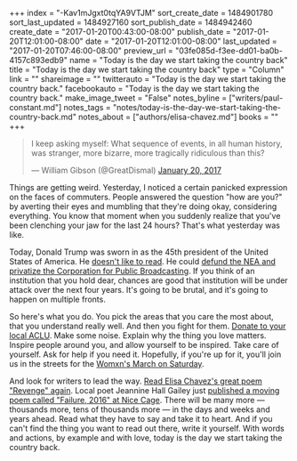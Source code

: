 +++
index = "-Kav1mJgxt0tqYA9VTJM"
sort_create_date = 1484901780
sort_last_updated = 1484927160
sort_publish_date = 1484942460
create_date = "2017-01-20T00:43:00-08:00"
publish_date = "2017-01-20T12:01:00-08:00"
date = "2017-01-20T12:01:00-08:00"
last_updated = "2017-01-20T07:46:00-08:00"
preview_url = "03fe085d-f3ee-dd01-ba0b-4157c893edb9"
name = "Today is the day we start taking the country back"
title = "Today is the day we start taking the country back"
type = "Column"
link = ""
shareimage = ""
twitterauto = "Today is the day we start taking the country back."
facebookauto = "Today is the day we start taking the country back."
make_image_tweet = "False"
notes_byline = ["writers/paul-constant.md"]
notes_tags = "notes/today-is-the-day-we-start-taking-the-country-back.md"
notes_about = ["authors/elisa-chavez.md"]
books = ""
+++
<blockquote class="twitter-tweet" data-lang="en"><p lang="en" dir="ltr">I keep asking myself: What sequence of events, in all human history, was stranger, more bizarre, more tragically ridiculous than this?</p>&mdash; William Gibson (@GreatDismal) <a href="https://twitter.com/GreatDismal/status/822273938428305408">January 20, 2017</a></blockquote>

Things are getting weird. Yesterday, I noticed a certain panicked expression on the faces of commuters. People answered the question "how are you?" by averting their eyes and mumbling that they're doing okay, considering everything. You know that moment when you suddenly realize that you've been clenching your jaw for the last 24 hours? That's what yesterday was like.

Today, Donald Trump was sworn in as the 45th president of the United States of America. He [doesn't like to read](http://www.seattlereviewofbooks.com/notes/2017/01/18/i-like-reading-books/). He could [defund the NEA and privatize the Corporation for Public Broadcasting](http://deadline.com/2017/01/trump-plan-privatize-public-broadcasting-kill-national-endowments-for-the-arts-and-humanities-report-1201889748/). If you think of an institution that you hold dear, chances are good that institution will be under attack over the next four years. It's going to be brutal, and it's going to happen on multiple fronts.

So here's what you do. You pick the areas that you care the most about, that you understand really well. And then you fight for them. [Donate to your local ACLU](http://aclu-wa.org/). Make some noise. Explain why the thing you love matters. Inspire people around you, and allow yourself to be inspired. Take care of yourself. Ask for help if you need it. Hopefully, if you're up for it, you'll join us in the streets for the [Womxn's March on Saturday](https://womxnsmarchseattle.wordpress.com/). 

And look for writers to lead the way. [Read Elisa Chavez's great poem "Revenge" again](http://www.seattlereviewofbooks.com/notes/2017/01/03/revenge/). Local poet Jeannine Hall Gailey just [published a moving poem called "Failure, 2016" at Nice Cage](http://nicecage.com/issues/003/gailey.html#failure). There will be many more — thousands more, tens of thousands more — in the days and weeks and years ahead. Read what they have to say and take it to heart. And if you can't find the thing you want to read out there, write it yourself. With words and actions, by example and with love, today is the day we start taking the country back.